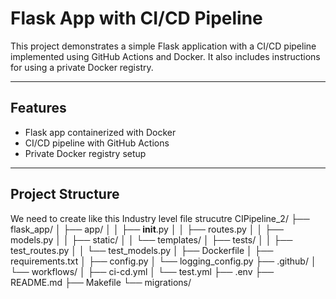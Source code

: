 # Flask App with CI/CD Pipeline

This project demonstrates a simple Flask application with a CI/CD pipeline implemented using GitHub Actions and Docker. It also includes instructions for using a private Docker registry.

---

## Features
- Flask app containerized with Docker
- CI/CD pipeline with GitHub Actions
- Private Docker registry setup

---

## Project Structure

We need to create like this Industry level file strucutre
CIPipeline_2/
├── flask_app/
│   ├── app/
│   │   ├── __init__.py
│   │   ├── routes.py
│   │   ├── models.py
│   │   ├── static/
│   │   └── templates/
│   ├── tests/
│   │   ├── test_routes.py
│   │   └── test_models.py
│   ├── Dockerfile
│   ├── requirements.txt
│   ├── config.py
│   └── logging_config.py
├── .github/
│   └── workflows/
│       ├── ci-cd.yml
│       └── test.yml
├── .env
├── README.md
├── Makefile
└── migrations/
